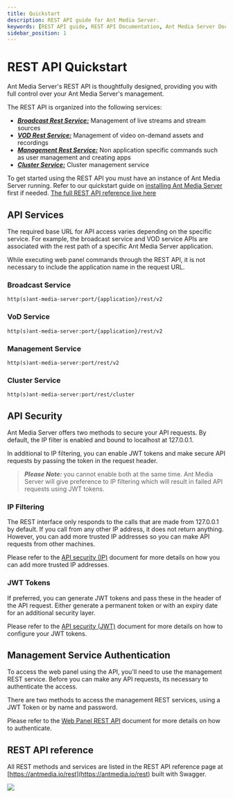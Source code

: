 ```yaml
---
title: Quickstart
description: REST API guide for Ant Media Server.
keywords: [REST API guide, REST API Documentation, Ant Media Server Documentation, Ant Media Server Tutorials]
sidebar_position: 1
---
```


# REST API Quickstart

Ant Media Server's REST API is thoughtfully designed, providing you with full control over your Ant Media Server's management. 

The REST API is organized into the following services:

* [***Broadcast Rest Service:***](https://antmedia.io/rest/#/ManagementRestService) Management of live streams and stream sources
* [***VOD Rest Service:***](https://antmedia.io/rest/#/VoD%20Rest%20Service) Management of video on-demand assets and recordings
* [***Management Rest Service:***](https://antmedia.io/rest/#/ManagementRestService) Non application specific commands such as user management and creating apps
* [***Cluster Service:***](https://antmedia.io/rest/#/default) Cluster management service

To get started using the REST API you must have an instance of Ant Media Server running. Refer to our quickstart guide on [installing Ant Media Server](/quick-start) first if needed. [The full REST API reference live here](https://antmedia.io/rest)

## API Services
The required base URL for API access varies depending on the specific service. For example, the broadcast service and VOD service APIs are associated with the rest path of a specific Ant Media Server application.

While executing web panel commands through the REST API, it is not necessary to include the application name in the request URL.

### Broadcast Service
```shell
http(s)ant-media-server:port/{application}/rest/v2
```
### VoD Service
```shell
http(s)ant-media-server:port/{application}/rest/v2
```

### Management Service
```shell
http(s)ant-media-server:port/rest/v2
```
### Cluster Service
```shell
http(s)ant-media-server:port/rest/cluster
```

## API Security

Ant Media Server offers two methods to secure your API requests. By default, the IP filter is enabled and bound to localhost at 127.0.0.1. 

In additional to IP filtering, you can enable JWT tokens and make secure API requests by passing the token in the request header. 

> ***Please Note:*** you cannot enable both at the same time. Ant Media Server will give preference to IP filtering which will result in failed API requests using JWT tokens. 

### IP Filtering

The REST interface only responds to the calls that are made from 127.0.0.1 by default. If you call from any other IP address, it does not return anything. However, you can add more trusted IP addresses so you can make API requests from other machines. 

Please refer to the [API security (IP)](/guides/developer-sdk-and-api/rest-api-guide/securing-rest-apis/) document for more details on how you can add more trusted IP addresses.

### JWT Tokens

If preferred, you can generate JWT tokens and pass these in the header of the API request. Either generate a permanent token or with an expiry date for an additional security layer. 

Please refer to the [API security (JWT)](/guides/developer-sdk-and-api/rest-api-guide/jwt-rest-api-filter/) document for more details on how to configure your JWT tokens.


## Management Service Authentication

To access the web panel using the API, you'll need to use the management REST service. Before you can make any API requests, its necessary to authenticate the access. 

There are two methods to access the management REST services, using a JWT Token or by name and password. 

Please refer to the [Web Panel REST API](/guides/developer-sdk-and-api/rest-api-guide/management-rest-apis/) document for more details on how to authenticate.


## REST API reference

All REST methods and services are listed in the REST API reference page at [https://antmedia.io/rest](https://antmedia.io/rest) built with Swagger.

![](@site/static/img/rest.png)

